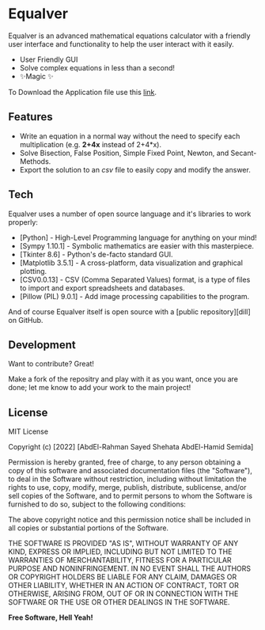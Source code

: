 # Equalver

Equalver is an advanced mathematical equations calculator with a friendly user interface 
and functionality to help the user interact with it easily.

- User Friendly GUI
- Solve complex equations in less than a second!
- ✨Magic ✨

To Download the Application file use this [link](https://drive.google.com/file/d/1DTTqz2lnBarjfwJPsjxdRrSlh4xBJG2Y/view?usp=sharing).

## Features

- Write an equation in a normal way without the need to specify each multiplication (e.g. **2+4x** instead of 2+4*x).
- Solve Bisection, False Position, Simple Fixed Point, Newton, and Secant-Methods. 
- Export the solution to an _csv_ file to easily copy and modify the answer.

## Tech

Equalver uses a number of open source language and it's libraries to work properly:

- [Python] - High-Level Programming language for anything on your mind!
- [Sympy 1.10.1] - Symbolic mathematics are easier with this masterpiece.
- [Tkinter 8.6] - Python's de-facto standard GUI.
- [Matplotlib 3.5.1] - A cross-platform, data visualization and graphical plotting.
- [CSV0.0.13] - CSV (Comma Separated Values) format, is a type of files to import and export spreadsheets and databases.
- [Pillow (PIL) 9.0.1] - Add image processing capabilities to the program.

And of course Equalver itself is open source with a [public repository][dill] on GitHub.

## Development

Want to contribute? Great!

Make a fork of the repositry and play with it 
as you want, once you are done; let me know to add your work 
to the main project!

## License

MIT License

Copyright (c) [2022] [AbdEl-Rahman Sayed Shehata AbdEl-Hamid Semida]

Permission is hereby granted, free of charge, to any person obtaining a copy
of this software and associated documentation files (the "Software"), to deal
in the Software without restriction, including without limitation the rights
to use, copy, modify, merge, publish, distribute, sublicense, and/or sell
copies of the Software, and to permit persons to whom the Software is
furnished to do so, subject to the following conditions:

The above copyright notice and this permission notice shall be included in all
copies or substantial portions of the Software.

THE SOFTWARE IS PROVIDED "AS IS", WITHOUT WARRANTY OF ANY KIND, EXPRESS OR
IMPLIED, INCLUDING BUT NOT LIMITED TO THE WARRANTIES OF MERCHANTABILITY,
FITNESS FOR A PARTICULAR PURPOSE AND NONINFRINGEMENT. IN NO EVENT SHALL THE
AUTHORS OR COPYRIGHT HOLDERS BE LIABLE FOR ANY CLAIM, DAMAGES OR OTHER
LIABILITY, WHETHER IN AN ACTION OF CONTRACT, TORT OR OTHERWISE, ARISING FROM,
OUT OF OR IN CONNECTION WITH THE SOFTWARE OR THE USE OR OTHER DEALINGS IN THE
SOFTWARE.

**Free Software, Hell Yeah!**
